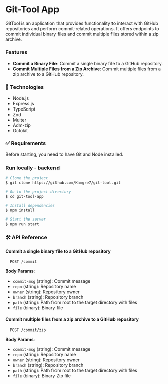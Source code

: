 # Git-Tool App

GitTool is an application that provides functionality to interact with GitHub repositories and perform commit-related operations. It offers endpoints to commit individual binary files and commit multiple files stored within a zip archive.

### Features

- **Commit a Binary File**: Commit a single binary file to a GitHub repository.
- **Commit Multiple Files from a Zip Archive**: Commit multiple files from a zip archive to a GitHub repository.

### 🚀 Technologies

- Node.js
- Express.js
- TypeScript
- Zod
- Multer
- Adm-zip
- Octokit

### ✅ Requirements

Before starting, you need to have Git and Node installed.

### Run locally - backend

```bash
# Clone the project
$ git clone https://github.com/Kamgre7/git-tool.git

# Go to the project directory
$ cd git-tool-app

# Install dependencies
$ npm install

# Start the server
$ npm run start
```

### 🛠 API Reference

#### Commit a single binary file to a GitHub repository

```http
  POST /commit
```

**Body Params**:

- `commit-msg` (string): Commit message
- `repo` (string): Repository name
- `owner` (string): Repository owner
- `branch` (string): Repository branch
- `path` (string): Path from root to the target directory with files
- `file` (binary): Binary file

#### Commit multiple files from a zip archive to a GitHub repository

```http
  POST /commit/zip
```

**Body Params**:

- `commit-msg` (string): Commit message
- `repo` (string): Repository name
- `owner` (string): Repository owner
- `branch` (string): Repository branch
- `path` (string): Path from root to the target directory with files
- `file` (binary): Binary Zip file
